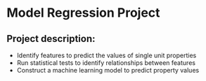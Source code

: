 # Model Regression Project

## Project description:
- Identify features to predict the values of single unit properties
- Run statistical tests to identify relationships between features
- Construct a machine learning model to predict property values